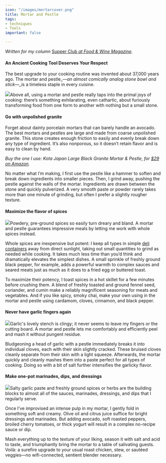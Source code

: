 ```yaml
---
icon: "/images/mortarcover.png"
title: Mortar and Pestle
tags:
- techniques
- Tools
important: false

---
```

_Written for my column_ [Supper Club _at Food & Wine Magazine_](https://www.foodandwine.com/cooking-techniques/hot-peppers-preserving-supper-club)_._

#### An Ancient Cooking Tool Deserves Your Respect

The best upgrade to your cooking routine was invented about 37,000 years ago. The mortar and pestle_—_an almost comically analog stone bowl and stick_—_is a timeless staple in every cuisine.

![](https://imagesvc.meredithcorp.io/v3/mm/image?url=https%3A%2F%2Fstatic.onecms.io%2Fwp-content%2Fuploads%2Fsites%2F9%2F2020%2F01%2Fjonah-reider-mortar-and-pestle-FT-BLOG1219-2.jpg)Above all, using a mortar and pestle really taps into the primal joys of cooking: there’s something exhilarating, even cathartic, about furiously transforming food from one form to another with nothing but a small stone.

#### Go with unpolished granite

Forget about dainty porcelain mortars that can barely handle an avocado. The best mortars and pestles are large and made from coarse unpolished granite. This stone creates enough friction to easily and evenly break down any type of ingredient. It’s also nonporous, so it doesn’t retain flavor and is easy to clean by hand.

_Buy the one I use: Kota Japan Large Black Granite Mortar & Pestle, for_ [_$29 on Amazon_](https://amzn.to/2QIUrqU "(opens new window)")_._

No matter what I’m making, I first use the pestle like a hammer to soften and break down ingredients into smaller pieces. Then, I grind away, pushing the pestle against the walls of the mortar. Ingredients are drawn between the stone and quickly pulverized. A very smooth paste or powder rarely takes more than one minute of grinding, but often I prefer a slightly rougher texture.

#### Maximize the flavor of spices

![](https://imagesvc.meredithcorp.io/v3/mm/image?url=https%3A%2F%2Fstatic.onecms.io%2Fwp-content%2Fuploads%2Fsites%2F9%2F2020%2F01%2Fjonah-reider-mortar-and-pestle-FT-BLOG1219-6.jpg)Powdery, pre-ground spices so easily turn dreary and bland. A mortar and pestle guarantees impressive meals by letting me work with whole spices instead.

Whole spices are inexpensive but potent: I keep all types in simple [deli containers](https://www.foodandwine.com/cooking-techniques/cooking-deli-containers-supper-club) away from direct sunlight, taking out small quantities to grind as needed while cooking. It takes much less time than you’d think and dramatically elevates the simplest dishes. A small sprinkle of freshly ground black pepper, for example, adds a powerful warmth to complex sauces and seared meats just as much as it does to a fried egg or buttered toast.

To maximize their potency, I toast spices in a hot skillet for a few minutes before crushing them. A blend of freshly toasted and ground fennel seed, coriander, and cumin make a reliably magnificent seasoning for meats and vegetables. And if you like spicy, smoky chai, make your own using in the mortar and pestle using cardamom, cloves, cinnamon, and black pepper.

#### Never have garlic fingers again

![](https://imagesvc.meredithcorp.io/v3/mm/image?url=https%3A%2F%2Fstatic.onecms.io%2Fwp-content%2Fuploads%2Fsites%2F9%2F2020%2F01%2Fjonah-reider-mortar-and-pestle-FT-BLOG1219-3.jpg)Garlic's lovely stench is clingy; it never seems to leave my fingers or the cutting board. A mortar and pestle lets me comfortably and efficiently peel and mash it without pungent residue.

Bludgeoning a head of garlic with a pestle immediately breaks it into individual cloves, each with their skin slightly cracked. These bruised cloves cleanly separate from their skin with a light squeeze. Afterwards, the mortar quickly and cleanly mashes them into a paste perfect for all types of cooking. Doing so with a bit of salt further intensifies the garlicky flavor.

#### Make one-pot marinades, dips, and dressings

![](https://imagesvc.meredithcorp.io/v3/mm/image?url=https%3A%2F%2Fstatic.onecms.io%2Fwp-content%2Fuploads%2Fsites%2F9%2F2020%2F01%2Fjonah-reider-mortar-and-pestle-FT-BLOG1219-4.jpg)Salty garlic paste and freshly ground spices or herbs are the building blocks to almost all of the sauces, marinades, dressings, and dips that I regularly serve.

Once I’ve improvised an intense pulp in my mortar, I gently fold in something soft and creamy. Olive oil and citrus juice suffice for bright dressings and marinades. But adding avocado, soft roasted peppers, broiled cherry tomatoes, or thick yogurt will result in a complex no-recipe sauce or dip.

Mash everything up to the texture of your liking, season it with salt and acid to taste, and triumphantly bring the mortar to a table of salivating guests. Voilà: a surefire upgrade to your usual roast chicken, stew, or sautéed veggies—no wifi-connected, sentient blender necessary.